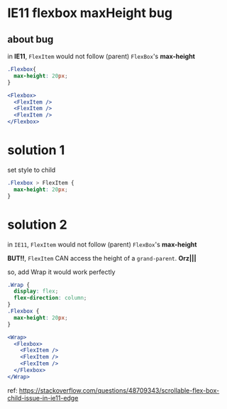 # IE11 flexbox maxHeight bug

## about bug
in **IE11**, `FlexItem` would not follow (parent) `FlexBox`'s **max-height**  
```css
.Flexbox{
  max-height: 20px;
}
```
```jsx
<Flexbox>
  <FlexItem />
  <FlexItem />
  <FlexItem />
</Flexbox>
```

# solution 1
set style to child

```css
.Flexbox > FlexItem {
  max-height: 20px;
}
```

# solution 2
in `IE11`, `FlexItem` would not follow (parent) `FlexBox`'s **max-height**  

**BUT!!**, `FlexItem` CAN access the height of a `grand-parent`. **Orz|||**  

so, add Wrap it would work perfectly  

```css
.Wrap {
  display: flex;
  flex-direction: column;
}
.Flexbox {
  max-height: 20px;
}
```
```jsx
<Wrap>
  <Flexbox>
    <FlexItem />
    <FlexItem />
    <FlexItem />
  </Flexbox>
</Wrap>
```

ref: https://stackoverflow.com/questions/48709343/scrollable-flex-box-child-issue-in-ie11-edge